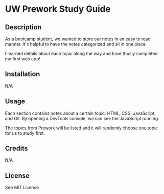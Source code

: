 # UW Prework Study Guide

## Description

As a bootcamp student, we wanted to store our notes in an easy to read manner. It's helpful to have the notes categorized and all in one place.

I learned details about each topic along the way and have thusly completed my first web app! 

## Installation

N/A

## Usage

Each section contains notes about a certain topic: HTML, CSS, JavaScript, and Git. By opening a DevTools console, we can see the JavaScript running. 

The topics from Prework will be listed and it will randomly choose one topic for us to study first.

## Credits

N/A

## License

See MIT License